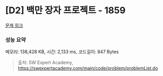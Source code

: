 # [D2] 백만 장자 프로젝트 - 1859 

[문제 링크](https://swexpertacademy.com/main/code/problem/problemDetail.do?contestProbId=AV5LrsUaDxcDFAXc) 

### 성능 요약

메모리: 138,428 KB, 시간: 2,133 ms, 코드길이: 847 Bytes



> 출처: SW Expert Academy, https://swexpertacademy.com/main/code/problem/problemList.do